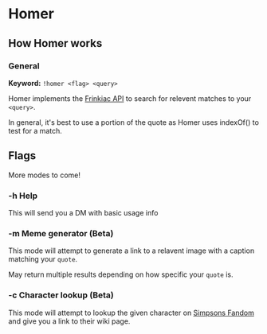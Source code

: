 # Homer  

## How Homer works

### General

**Keyword:** ```!homer <flag> <query>```

Homer implements the [Frinkiac API](https://www.npmjs.com/package/frinkiac) to search for relevent matches to your ```<query>```.  

In general, it's best to use a portion of the quote as Homer uses indexOf() to test for a match.

## Flags

More modes to come!

### -h Help

This will send you a DM with basic usage info

### -m Meme generator (Beta)

This mode will attempt to generate a link to a relavent image with a caption matching your ```quote```.  

May return multiple results depending on how specific your ```quote``` is.  

### -c Character lookup (Beta)

This mode will attempt to lookup the given character on [Simpsons Fandom](https://www.simpsons.fandom.com/wiki) and give you a link to their wiki page.
